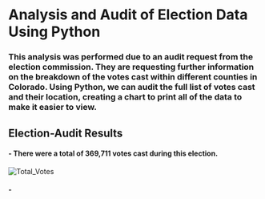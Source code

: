 # Analysis and Audit of Election Data Using Python

### This analysis was performed due to an audit request from the election commission. They are requesting further information on the breakdown of the votes cast within different counties in Colorado. Using Python, we can audit the full list of votes cast and their location, creating a chart to print all of the data to make it easier to view. 

## Election-Audit Results

#### - There were a total of 369,711 votes cast during this election.

![Total_Votes](https://user-images.githubusercontent.com/81929616/117553653-c970ff80-b020-11eb-8a22-50007a3b5852.PNG)

#### - 
